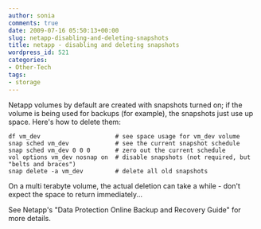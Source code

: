```yaml
---
author: sonia
comments: true
date: 2009-07-16 05:50:13+00:00
slug: netapp-disabling-and-deleting-snapshots
title: netapp - disabling and deleting snapshots
wordpress_id: 521
categories:
- Other-Tech
tags:
- storage
---
```


Netapp volumes by default are created with snapshots turned on; if the volume is being used for backups (for example), the snapshots just use up space. Here's how to delete them:

    
    df vm_dev                     # see space usage for vm_dev volume
    snap sched vm_dev             # see the current snapshot schedule
    snap sched vm_dev 0 0 0       # zero out the current schedule
    vol options vm_dev nosnap on  # disable snapshots (not required, but "belts and braces")
    snap delete -a vm_dev         # delete all old snapshots


On a multi terabyte volume, the actual deletion can take a while - don't expect the space to return immediately...

See Netapp's "Data Protection Online Backup and Recovery Guide" for more details.
